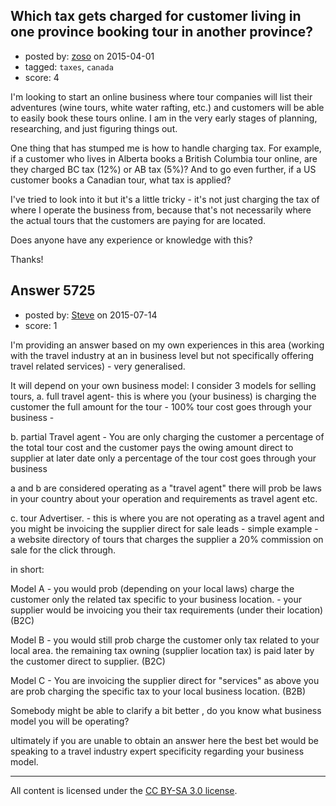 ## Which tax gets charged for customer living in one province booking tour in another province?

- posted by: [zoso](https://stackexchange.com/users/4097316/zoso) on 2015-04-01
- tagged: `taxes`, `canada`
- score: 4

<p>I'm looking to start an online business where tour companies will list their adventures (wine tours, white water rafting, etc.) and customers will be able to easily book these tours online. I am in the very early stages of planning, researching, and just figuring things out.</p>

<p>One thing that has stumped me is how to handle charging tax. For example, if a customer who lives in Alberta books a British Columbia tour online, are they charged BC tax (12%) or AB tax (5%)? And to go even further, if a US customer books a Canadian tour, what tax is applied?</p>

<p>I've tried to look into it but it's a little tricky - it's not just charging the tax of where I operate the business from, because that's not necessarily where the actual tours that the customers are paying for are located.</p>

<p>Does anyone have any experience or knowledge with this?</p>

<p>Thanks!</p>



## Answer 5725

- posted by: [Steve](https://stackexchange.com/users/6570044/steve) on 2015-07-14
- score: 1

<p>I'm providing an answer based on my own experiences in this area (working with the travel industry at an in business level but not specifically offering travel related services) - very generalised. </p>

<p>It will depend on your own business model:
I consider 3 models for selling tours,
a. full travel agent- this is where you (your business) is charging the customer the full amount for the tour - 100% tour cost goes through your business - </p>

<p>b. partial Travel agent - You are only charging the customer a percentage of the total tour cost and the customer pays the owing amount direct to supplier at later date
only a percentage of the tour cost goes through your business</p>

<p>a and b are considered operating as a "travel agent" there will prob be laws in your country about your operation and requirements as travel agent etc.</p>

<p>c. tour Advertiser. -  this is where you are not operating as a travel agent and you might be invoicing the supplier direct for sale leads - simple example - a website directory of tours that charges the supplier a 20% commission on sale for the click through.</p>

<p>in short: </p>

<p>Model A - you would prob (depending on your local laws) charge the customer only the related tax specific to your business location. - your supplier would be invoicing you their tax requirements (under their location) (B2C)</p>

<p>Model B - you would still prob charge the customer only tax related to your local area.  the remaining tax owning (supplier location tax) is paid later by the customer direct to supplier. (B2C)</p>

<p>Model C - You are invoicing the supplier direct for "services" as above you are prob charging the specific tax to your local business location. (B2B)</p>

<p>Somebody might be able to clarify a bit better , do you know what business model you will be operating?</p>

<p>ultimately if you are unable to obtain an answer here the best bet would be speaking to a travel industry expert specificity regarding your business model.  </p>




---

All content is licensed under the [CC BY-SA 3.0 license](https://creativecommons.org/licenses/by-sa/3.0/).
